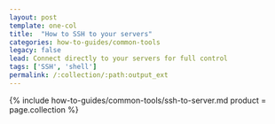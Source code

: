 ```yaml
---
layout: post
template: one-col
title:  "How to SSH to your servers"
categories: how-to-guides/common-tools
legacy: false
lead: Connect directly to your servers for full control 
tags: ['SSH', 'shell']
permalink: /:collection/:path:output_ext
---
```


{% include how-to-guides/common-tools/ssh-to-server.md product = page.collection %}

